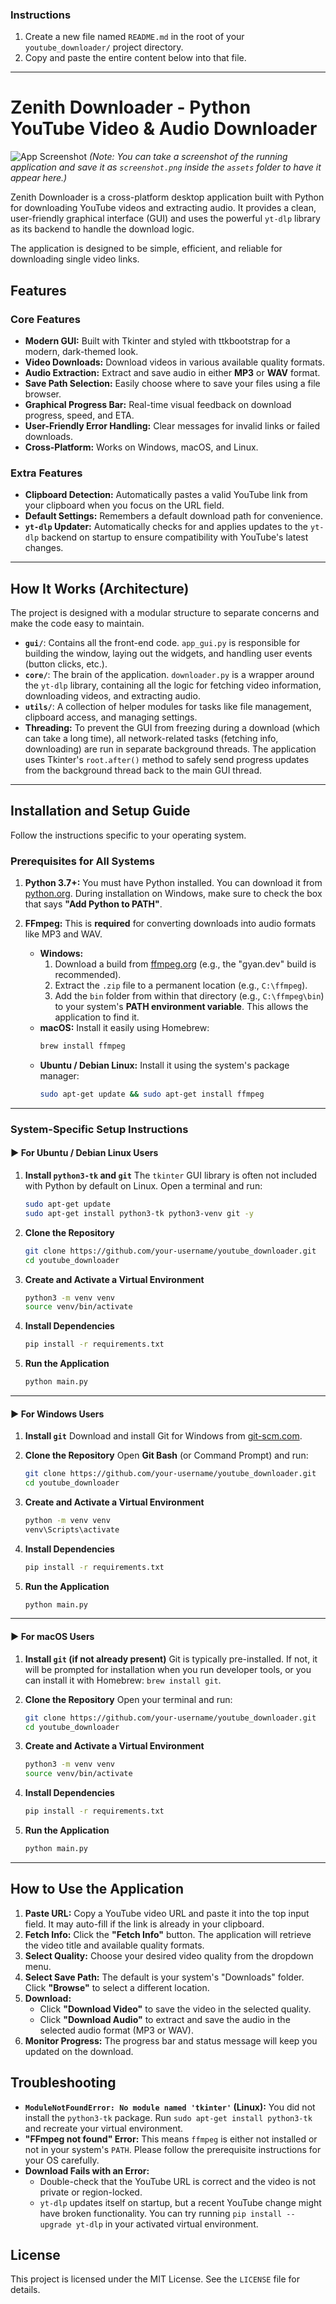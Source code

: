 ### Instructions

1.  Create a new file named `README.md` in the root of your `youtube_downloader/` project directory.
2.  Copy and paste the entire content below into that file.

---

# Zenith Downloader - Python YouTube Video & Audio Downloader

![App Screenshot](./assets/screenshot.png)
*(Note: You can take a screenshot of the running application and save it as `screenshot.png` inside the `assets` folder to have it appear here.)*

Zenith Downloader is a cross-platform desktop application built with Python for downloading YouTube videos and extracting audio. It provides a clean, user-friendly graphical interface (GUI) and uses the powerful `yt-dlp` library as its backend to handle the download logic.

The application is designed to be simple, efficient, and reliable for downloading single video links.

## Features

### Core Features
- **Modern GUI:** Built with Tkinter and styled with ttkbootstrap for a modern, dark-themed look.
- **Video Downloads:** Download videos in various available quality formats.
- **Audio Extraction:** Extract and save audio in either **MP3** or **WAV** format.
- **Save Path Selection:** Easily choose where to save your files using a file browser.
- **Graphical Progress Bar:** Real-time visual feedback on download progress, speed, and ETA.
- **User-Friendly Error Handling:** Clear messages for invalid links or failed downloads.
- **Cross-Platform:** Works on Windows, macOS, and Linux.

### Extra Features
- **Clipboard Detection:** Automatically pastes a valid YouTube link from your clipboard when you focus on the URL field.
- **Default Settings:** Remembers a default download path for convenience.
- **`yt-dlp` Updater:** Automatically checks for and applies updates to the `yt-dlp` backend on startup to ensure compatibility with YouTube's latest changes.

---

## How It Works (Architecture)

The project is designed with a modular structure to separate concerns and make the code easy to maintain.

-   **`gui/`**: Contains all the front-end code. `app_gui.py` is responsible for building the window, laying out the widgets, and handling user events (button clicks, etc.).
-   **`core/`**: The brain of the application. `downloader.py` is a wrapper around the `yt-dlp` library, containing all the logic for fetching video information, downloading videos, and extracting audio.
-   **`utils/`**: A collection of helper modules for tasks like file management, clipboard access, and managing settings.
-   **Threading:** To prevent the GUI from freezing during a download (which can take a long time), all network-related tasks (fetching info, downloading) are run in separate background threads. The application uses Tkinter's `root.after()` method to safely send progress updates from the background thread back to the main GUI thread.

---

## Installation and Setup Guide

Follow the instructions specific to your operating system.

### **Prerequisites for All Systems**

1.  **Python 3.7+:** You must have Python installed. You can download it from [python.org](https://www.python.org/downloads/). During installation on Windows, make sure to check the box that says **"Add Python to PATH"**.

2.  **FFmpeg:** This is **required** for converting downloads into audio formats like MP3 and WAV.
    -   **Windows:**
        1.  Download a build from [ffmpeg.org](https://ffmpeg.org/download.html) (e.g., the "gyan.dev" build is recommended).
        2.  Extract the `.zip` file to a permanent location (e.g., `C:\ffmpeg`).
        3.  Add the `bin` folder from within that directory (e.g., `C:\ffmpeg\bin`) to your system's **PATH environment variable**. This allows the application to find it.
    -   **macOS:**
        Install it easily using Homebrew:
        ```bash
        brew install ffmpeg
        ```
    -   **Ubuntu / Debian Linux:**
        Install it using the system's package manager:
        ```bash
        sudo apt-get update && sudo apt-get install ffmpeg
        ```

---

### **System-Specific Setup Instructions**

#### ► For Ubuntu / Debian Linux Users

1.  **Install `python3-tk` and `git`**
    The `tkinter` GUI library is often not included with Python by default on Linux. Open a terminal and run:
    ```bash
    sudo apt-get update
    sudo apt-get install python3-tk python3-venv git -y
    ```

2.  **Clone the Repository**
    ```bash
    git clone https://github.com/your-username/youtube_downloader.git
    cd youtube_downloader
    ```

3.  **Create and Activate a Virtual Environment**
    ```bash
    python3 -m venv venv
    source venv/bin/activate
    ```

4.  **Install Dependencies**
    ```bash
    pip install -r requirements.txt
    ```

5.  **Run the Application**
    ```bash
    python main.py
    ```

---

#### ► For Windows Users

1.  **Install `git`**
    Download and install Git for Windows from [git-scm.com](https://git-scm.com/).

2.  **Clone the Repository**
    Open **Git Bash** (or Command Prompt) and run:
    ```bash
    git clone https://github.com/your-username/youtube_downloader.git
    cd youtube_downloader
    ```

3.  **Create and Activate a Virtual Environment**
    ```bash
    python -m venv venv
    venv\Scripts\activate
    ```

4.  **Install Dependencies**
    ```bash
    pip install -r requirements.txt
    ```

5.  **Run the Application**
    ```bash
    python main.py
    ```

---

#### ► For macOS Users

1.  **Install `git` (if not already present)**
    Git is typically pre-installed. If not, it will be prompted for installation when you run developer tools, or you can install it with Homebrew: `brew install git`.

2.  **Clone the Repository**
    Open your terminal and run:
    ```bash
    git clone https://github.com/your-username/youtube_downloader.git
    cd youtube_downloader
    ```

3.  **Create and Activate a Virtual Environment**
    ```bash
    python3 -m venv venv
    source venv/bin/activate
    ```

4.  **Install Dependencies**
    ```bash
    pip install -r requirements.txt
    ```

5.  **Run the Application**
    ```bash
    python main.py
    ```

---

## How to Use the Application

1.  **Paste URL:** Copy a YouTube video URL and paste it into the top input field. It may auto-fill if the link is already in your clipboard.
2.  **Fetch Info:** Click the **"Fetch Info"** button. The application will retrieve the video title and available quality formats.
3.  **Select Quality:** Choose your desired video quality from the dropdown menu.
4.  **Select Save Path:** The default is your system's "Downloads" folder. Click **"Browse"** to select a different location.
5.  **Download:**
    -   Click **"Download Video"** to save the video in the selected quality.
    -   Click **"Download Audio"** to extract and save the audio in the selected audio format (MP3 or WAV).
6.  **Monitor Progress:** The progress bar and status message will keep you updated on the download.

## Troubleshooting

-   **`ModuleNotFoundError: No module named 'tkinter'` (Linux):** You did not install the `python3-tk` package. Run `sudo apt-get install python3-tk` and recreate your virtual environment.
-   **"FFmpeg not found" Error:** This means `ffmpeg` is either not installed or not in your system's `PATH`. Please follow the prerequisite instructions for your OS carefully.
-   **Download Fails with an Error:**
    -   Double-check that the YouTube URL is correct and the video is not private or region-locked.
    -   `yt-dlp` updates itself on startup, but a recent YouTube change might have broken functionality. You can try running `pip install --upgrade yt-dlp` in your activated virtual environment.

## License

This project is licensed under the MIT License. See the `LICENSE` file for details.
